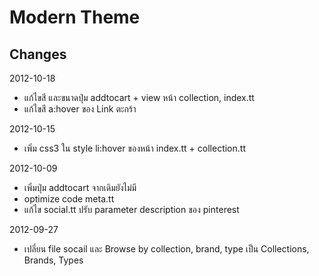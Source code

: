 Modern Theme
===========

Changes
-------------
2012-10-18
- แก้ไขสี และขนาดปุ่ม addtocart + view หน้า collection, index.tt
- แก้ไขสี a:hover ของ Link ตะกร้า 

2012-10-15
- เพิ่ม css3 ใน style li:hover ของหน้า index.tt + collection.tt

2012-10-09
- เพิ่มปุ่ม addtocart จากเดิมยังไม่มี
- optimize code meta.tt
- แก้ไข social.tt ปรับ parameter description ของ pinterest

2012-09-27
- เปลี่ยน file socail และ  Browse by collection, brand, type เป็น Collections, Brands, Types